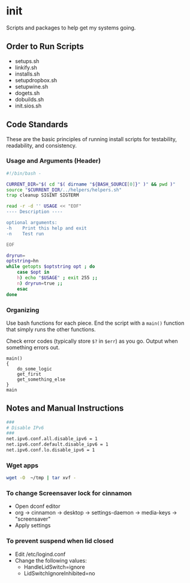 init
=====
Scripts and packages to help get my systems going.


## Order to Run Scripts

- setups.sh
- linkify.sh
- installs.sh
- setupdropbox.sh
- setupwine.sh
- dogets.sh
- dobuilds.sh
- init.sios.sh

## Code Standards
These are the basic principles of running install scripts for testability, readability, and consistency.

### Usage and Arguments (Header)
```bash
#!/bin/bash -

CURRENT_DIR="$( cd "$( dirname "${BASH_SOURCE[0]}" )" && pwd )"
source "$CURRENT_DIR/../helpers/helpers.sh"
trap cleanup SIGINT SIGTERM

read -r -d '' USAGE << "EOF"
---- Description ----

optional arguments:
-h    Print this help and exit
-n    Test run

EOF

dryrun=
optstring=hn
while getopts $optstring opt ; do
    case $opt in
    h) echo "$USAGE" ; exit 255 ;;
    n) dryrun=true ;;
    esac
done
```

### Organizing
Use bash functions for each piece. End the script with a `main()` function that simply
runs the other functions.

Check error codes (typically store `$?` in `$err`) as you go. Output when something errors out.

```
main()
{
    do_some_logic
    get_first
    get_something_else
}
main
```

## Notes and Manual Instructions

``` bash
###
# Disable IPv6
###
net.ipv6.conf.all.disable_ipv6 = 1
net.ipv6.conf.default.disable_ipv6 = 1
net.ipv6.conf.lo.disable_ipv6 = 1
```
### Wget apps

``` bash
wget -O  ~/tmp | tar xvf -
```
### To change Screensaver lock for cinnamon
- Open dconf editor
- org -> cinnamon -> desktop -> settings-daemon -> media-keys -> "screensaver"
- Apply settings

### To prevent suspend when lid closed
- Edit /etc/logind.conf
- Change the following values:
    - HandleLidSwitch=ignore
    - LidSwitchIgnoreInhibited=no
